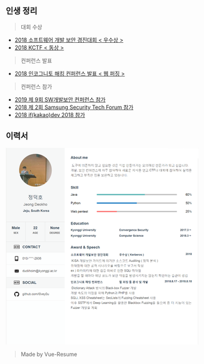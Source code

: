 ## 인생 정리
> 대회 수상
- [2018 소프트웨어 개발 보안 경진대회 < 우수상 >](https://github.com/l0vey0u/RESUME/blob/master/src/awards/%EC%86%8C%ED%94%84%ED%8A%B8%EC%9B%A8%EC%96%B4_%EA%B0%9C%EB%B0%9C%EB%B3%B4%EC%95%88_%EA%B2%BD%EC%A7%84%EB%8C%80%ED%9A%8C.md)
- [2018 KCTF < 동상 >]()
> 컨퍼런스 발표
- [2018 인코그니토 해킹 컨퍼런스 발표 < 웹 퍼징 >](https://github.com/l0vey0u/RESUME/blob/master/src/conf/IncognitoHackingConference.md)
> 컨퍼런스 참가
- [2019 제 9회 SW개발보안 컨퍼런스 참가]()
- [2018 제 2회 Samsung Security Tech Forum 참가]()
- [2018 if(kakao)dev 2018 참가]()
## 이력서
![](My_Resume.png)
> Made by Vue-Resume
